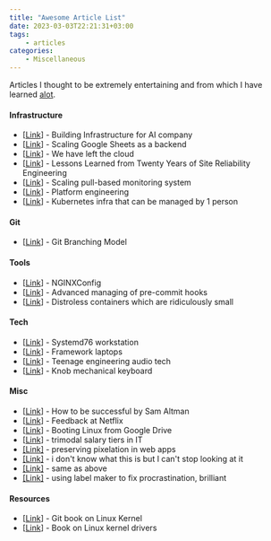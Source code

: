 ```yaml
---
title: "Awesome Article List"
date: 2023-03-03T22:21:31+03:00
tags:
    - articles
categories:
    - Miscellaneous
---
```


Articles I thought to be extremely entertaining and 
from which I have learned [alot](https://hyperboleandahalf.blogspot.com/2010/04/alot-is-better-than-you-at-everything.html).

#### Infrastructure
- [[Link](https://openai.com/research/infrastructure-for-deep-learning)] - Building Infrastructure for AI company
- [[Link](https://www.levels.fyi/blog/scaling-to-millions-with-google-sheets.html)] - Scaling Google Sheets as a backend
- [[Link](https://world.hey.com/dhh/we-have-left-the-cloud-251760fb)] - We have left the cloud
- [[Link](https://sre.google/resources/practices-and-processes/twenty-years-of-sre-lessons-learned/)] - Lessons Learned from Twenty Years of Site Reliability Engineering
- [[Link](https://prometheus.io/blog/2016/07/23/pull-does-not-scale-or-does-it/)] - Scaling pull-based monitoring system
- [[Link](https://medium.com/@mbianchidev/2023-devops-is-terrible-ec88162c86d7)] - Platform engineering
- [[Link](https://anthonynsimon.com/blog/one-man-saas-architecture/?ref=dailydev)] - Kubernetes infra that can be managed by 1 person

#### Git
- [[Link](https://nvie.com/posts/a-successful-git-branching-model/)] - Git Branching Model 

#### Tools
- [[Link](https://www.digitalocean.com/community/tools/nginx)] - NGINXConfig 
- [[Link](https://pre-commit.com/)] - Advanced managing of pre-commit hooks 
- [[Link](https://github.com/GoogleContainerTools/distroless)] - Distroless containers which are ridiculously small

#### Tech
- [[Link](https://system76.com/desktops/thelio-mega)] - Systemd76 workstation
- [[Link](https://frame.work/)] - Framework laptops
- [[Link](https://teenage.engineering/products)] - Teenage engineering audio tech
- [[Link](https://knob.design/)] - Knob mechanical keyboard

#### Misc
- [[Link](https://blog.samaltman.com/how-to-be-successful)] - How to be successful by Sam Altman
- [[Link](https://www.corporate-rebels.com/blog/feedback-at-netflix)] - Feedback at Netflix
- [[Link](https://ersei.net/en/blog/fuse-root)] - Booting Linux from Google Drive
- [[Link](https://newsletter.pragmaticengineer.com/p/trimodal-nature-of-tech-compensation?ref=blog.pragmaticengineer.com)] - trimodal salary tiers in IT
- [[Link]](https://www.kirupa.com/hodgepodge/preserving_pixel_art_aesthetics.htm) - preserving pixelation in web apps
- [[Link]](https://taylor.town/) - i don't know what this is but I can't stop looking at it
- [[Link]](https://gwern.net/me) - same as above
- [[Link]](https://www.laurieherault.com/articles/a-thermal-receipt-printer-cured-my-procrastination) - using label maker to fix procrastination, brilliant

#### Resources
- [[Link](https://0xax.gitbooks.io/linux-insides/content/index.html)] - Git book on Linux Kernel
- [[Link](https://lwn.net/Kernel/LDD3/)] - Book on Linux kernel drivers

